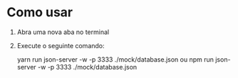 # Como usar

1. Abra uma nova aba no terminal

2. Execute o seguinte comando:

    yarn run json-server -w -p 3333 ./mock/database.json
    ou 
    npm run json-server -w -p 3333 ./mock/database.json